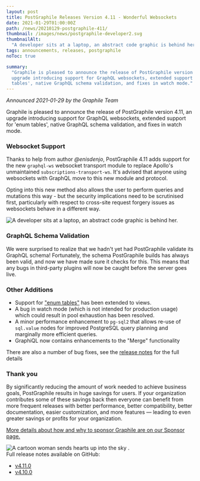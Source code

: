 ```yaml
---
layout: post
title: PostGraphile Releases Version 4.11 - Wonderful Websockets
date: 2021-01-29T01:00:00Z
path: /news/20210129-postgraphile-411/
thumbnail: /images/news/postgraphile-developer2.svg
thumbnailAlt:
  "A developer sits at a laptop, an abstract code graphic is behind her."
tags: announcements, releases, postgraphile
noToc: true

summary:
  "Graphile is pleased to announce the release of PostGraphile version 4.11, an
  upgrade introducing support for GraphQL websockets, extended support for 'enum
  tables', native GraphQL schema validation, and fixes in watch mode."
---
```


_Announced 2021-01-29 by the Graphile Team_

<p class='intro'>
Graphile is pleased to announce the release of PostGraphile version 4.11, an upgrade introducing support for GraphQL websockets, extended support for 'enum tables', native GraphQL schema validation, and fixes in watch mode.
</p>

### Websocket Support

Thanks to help from author _@enisdenjo_, PostGraphile 4.11 adds support for the
new `graphql-ws` websocket transport module to replace Apollo's unmaintained
`subscriptions-transport-ws`. It's advised that anyone using websockets with
GraphQL move to this new module and protocol.

Opting into this new method also allows the user to perform queries and
mutations this way - but the security implications need to be scrutinised first,
particularly with respect to cross-site request forgery issues as websockets
behave in a different way.

<div class="flex flex-wrap justify-around">
<img alt="A developer sits at a laptop, an abstract code graphic is behind her." src="/images/news/postgraphile-developer2.svg" style="max-height: 300px" />
</div>

### GraphQL Schema Validation

We were surprised to realize that we hadn't yet had PostGraphile validate its
GraphQL schema! Fortunately, the schema PostGraphile builds has always been
valid, and now we have made sure it checks for this. This means that any bugs in
third-party plugins will now be caught before the server goes live.

### Other Additions

- Support for
  ["enum tables"](https://www.graphile.org/postgraphile/enums/#with-enum-tables)
  has been extended to views.
- A bug in watch mode (which is not intended for production usage) which could
  result in pool exhaustion has been resolved.
- A minor performance enhancement to `pg-sql2` that allows re-use of `sql.value`
  nodes for improved PostgreSQL query planning and marginally more efficient
  queries.
- GraphiQL now contains enhancements to the "Merge" functionality

There are also a number of bug fixes, see the
[release notes](https://github.com/graphile/postgraphile/releases/tag/v4.11.0)
for the full details

### Thank you

By significantly reducing the amount of work needed to achieve business goals,
PostGraphile results in huge savings for users. If your organization contributes
some of these savings back then everyone can benefit from more frequent releases
with better performance, better compatibility, better documentation, easier
customization, and more features — leading to even greater savings or profits
for your organization.

[More details about how and why to sponsor Graphile are on our Sponsor page.](/sponsor/)

<div class="flex flex-wrap justify-around">
<img alt="A cartoon woman sends hearts up into the sky ." src="/images/undraw/undraw_super_thank_you_small.png" style="max-height: 300px" />
</div>
Full release notes available on GitHub:

- [v4.11.0](https://github.com/graphile/postgraphile/releases/tag/v4.11.0)
- [v4.10.0](https://github.com/graphile/postgraphile/releases/tag/v4.10.0)
